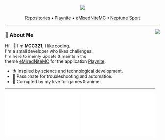 <!-- Github Profile Readme -->

<!-- Banner -->

<div align="center">
<a href="#"><img src="https://media.githubusercontent.com/media/daephx/daephx/main/assets/start.gif"/></a>

<a href="https://github.com/MCC321-QC?tab=repositories" target="_blank" rel="noopener noreferrer">Repositories</a>
•&nbsp;<a href="https://www.playnite.link" target="_blank" rel="noopener noreferrer">Playnite</a>
•&nbsp;<a href="https://github.com/MCC321-QC/eMixedNiteMC" target="_blank" rel="noopener noreferrer">eMixedNiteMC</a>
•&nbsp;<a href="https://neptuneskate.com" target="_blank" rel="noopener noreferrer">Neptune Sport</a>

</div>

<hr>

<!-- Introduction -->

<a href="#"><img align=right height="225px" src="https://media.githubusercontent.com/media/daephx/daephx/main/assets/delete.gif"/></a>

### :space_invader: About Me

Hi!&nbsp; :wave: I'm **MCC321**, I like coding.<br>
I'm a small developer who likes challenges.<br>
I'm here to mainly update & maintain the<br>
theme [eMixedNiteMC](https://github.com/MCC321-QC/eMixedNiteMC) for the application [Playnite](https://www.playnite.link).

- :alembic: Inspired by science and technological development.
- :heartbeat: Passionate for troubleshooting and automation.
- :anger: Corrupted by my love for games & anime.

<hr>

<!-- Statistics -->

<div align=center>
<a href="https://github.com/jstrieb/github-stats"><img style="height: auto; width: 48%;" src="https://raw.githubusercontent.com/MCC321-QC/github-stats/refs/heads/master/generated/overview.svg"/></a>
<a href="https://github.com/jstrieb/github-stats"><img style="height: auto; width: 48%;" src="https://raw.githubusercontent.com/MCC321-QC/github-stats/refs/heads/master/generated/languages.svg"/></a>

</div>


